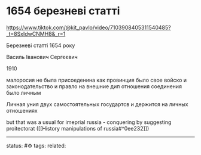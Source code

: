# 1654 березневі статті
https://www.tiktok.com/@kit_pavlo/video/7103908405311540485?_t=8SxIdwCNMH8&_r=1

Березневі статті 1654 року

Василь Іванович Сергєєвич

1910

малоросия не была присоеденина как провинция
было свое войско и законодательство и правло на внешние дип отношения
соединения было личным

Личная уния
двух самостоятельных государтсв и держится на личных отношениях

but that was a usual for imeprial russia - conquering by suggesting proitectorat ([[History manipulations of russia#^0ee232]])

--- 
status: #⚙️ 
tags: 
related: 